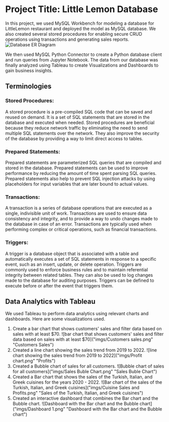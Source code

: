 # Project Title: Little Lemon Database
In this project, we used MySQL Workbench for modeling a database for LittleLemon restaurant and deployed the model as MySQL database. We also created several stored procedures for enabling secure CRUD operations using transactions and generating sales reports.
![Database ER Diagram]("imgs/LittlelemonDM.png" "Database ER Diagram")

We then used MySQL Python Connector to create a Python database client and run queries from Jupyter Notebook.
The data from our database was finally analyzed using Tableau to create Visualizations and Dashboards to gain business insights.

## Terminologies

### Stored Procedures:
A stored procedure is a pre-compiled SQL code that can be saved and reused on demand. It is a set of SQL statements that are stored in the database and executed when needed. Stored procedures are beneficial because they reduce network traffic by eliminating the need to send multiple SQL statements over the network. They also improve the security of the database by providing a way to limit direct access to tables.

### Prepared Statements:
Prepared statements are parameterized SQL queries that are compiled and stored in the database. Prepared statements can be used to improve performance by reducing the amount of time spent parsing SQL queries. Prepared statements also help to prevent SQL injection attacks by using placeholders for input variables that are later bound to actual values.

### Transactions:
A transaction is a series of database operations that are executed as a single, indivisible unit of work. Transactions are used to ensure data consistency and integrity, and to provide a way to undo changes made to the database in case of an error. Transactions are typically used when performing complex or critical operations, such as financial transactions.

### Triggers:
A trigger is a database object that is associated with a table and automatically executes a set of SQL statements in response to a specific event, such as an insert, update, or delete operation. Triggers are commonly used to enforce business rules and to maintain referential integrity between related tables. They can also be used to log changes made to the database for auditing purposes. Triggers can be defined to execute before or after the event that triggers them.

## Data Analytics with Tableau
We used Tableau to perform data analytics using relevant charts and dashboards. Here are some visualizations used.

1. Create a bar chart that shows customers' sales and filter data based on sales with at least $70.
![bar chart that shows customers' sales and filter data based on sales with at least $70]("imgs/Customers sales.png" "Customers Sales")
2. Created a line chart showing the sales trend from 2019 to 2022.
![line chart showing the sales trend from 2019 to 2022]("imgs/Profit chart.png" "Profits")
3. Created a Bubble chart of sales for all customers.
![Bubble chart of sales for all customers]("imgs/Sales Buble Chart.png" "Sales Buble Chart")
4. Created a Bar chart that shows the sales of the Turkish, Italian, and Greek cuisines for the years 2020 - 2022.
![Bar chart of the sales of the Turkish, Italian, and Greek cuisines]("imgs/Cuisine Sales and Profits.png" "Sales of the Turkish, Italian, and Greek cuisines")
5. Created an interactive dashboard that combines the Bar chart and the Bubble chart.
![Dashboard with the Bar chart and the Bubble chart]("imgs/Dashboard 1.png" "Dashboard with the Bar chart and the Bubble chart")